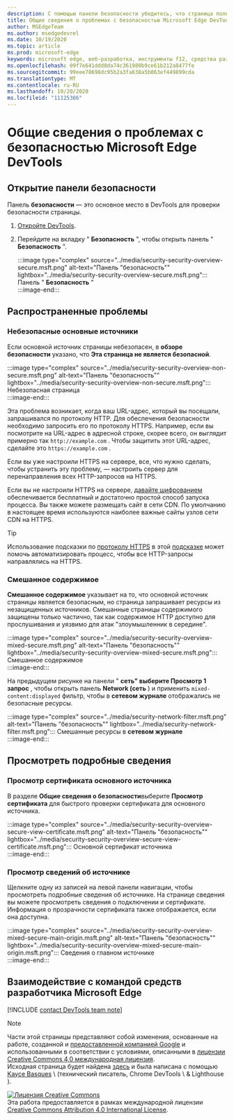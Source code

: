 ```yaml
---
description: С помощью панели безопасности убедитесь, что страница полностью защищена HTTPS.
title: Общие сведения о проблемах с безопасностью Microsoft Edge DevTools
author: MSEdgeTeam
ms.author: msedgedevrel
ms.date: 10/19/2020
ms.topic: article
ms.prod: microsoft-edge
keywords: microsoft edge, веб-разработка, инструменты f12, средства разработчика
ms.openlocfilehash: 09f7e641ddd8da74c361980b9ce61b212a8477fe
ms.sourcegitcommit: 99eee78698dc95b2a3fa638a5b063ef449899cda
ms.translationtype: MT
ms.contentlocale: ru-RU
ms.lasthandoff: 10/20/2020
ms.locfileid: "11125386"
---
```

<!-- Copyright Kayce Basques 

   Licensed under the Apache License, Version 2.0 (the "License");
   you may not use this file except in compliance with the License.
   You may obtain a copy of the License at

       https://www.apache.org/licenses/LICENSE-2.0

   Unless required by applicable law or agreed to in writing, software
   distributed under the License is distributed on an "AS IS" BASIS,
   WITHOUT WARRANTIES OR CONDITIONS OF ANY KIND, either express or implied.
   See the License for the specific language governing permissions and
   limitations under the License.  -->  

# Общие сведения о проблемах с безопасностью Microsoft Edge DevTools  

  

<!--Use the **Security** Panel in [Microsoft Edge DevTools][MicrosoftEdgeDevTools] to make sure HTTPS is properly implemented on a page.  See **Why HTTPS Matters** to learn why every website should be protected with HTTPS, even sites that do not handle sensitive user data.  -->  

<!--todo: add section when why-https is available -->  

## Открытие панели безопасности  

Панель **безопасности** — это основное место в DevTools для проверки безопасности страницы.  

1.  [Откройте DevTools][DevToolsOpen].  
1.  Перейдите на вкладку " **Безопасность** ", чтобы открыть панель " **Безопасность** ".  
    
    :::image type="complex" source="../media/security-security-overview-secure.msft.png" alt-text="Панель &quot;безопасность&quot;" lightbox="../media/security-security-overview-secure.msft.png":::
       Панель " **Безопасность** "  
    :::image-end:::  
    
## Распространенные проблемы  

### Небезопасные основные источники  

Если основной источник страницы небезопасен, в **обзоре безопасности** указано, что **Эта страница не является безопасной**.  

:::image type="complex" source="../media/security-security-overview-non-secure.msft.png" alt-text="Панель &quot;безопасность&quot;" lightbox="../media/security-security-overview-non-secure.msft.png":::
   Небезопасная страница  
:::image-end:::  

Эта проблема возникает, когда ваш URL-адрес, который вы посещали, запрашивался по протоколу HTTP.  Для обеспечения безопасности необходимо запросить его по протоколу HTTPS.  Например, если вы посмотрите на URL-адрес в адресной строке, скорее всего, он выглядит примерно так `http://example.com` .  Чтобы защитить этот URL-адрес, сделайте это `https://example.com` .  

Если вы уже настроили HTTPS на сервере, все, что нужно сделать, чтобы устранить эту проблему, — настроить сервер для перенаправления всех HTTP-запросов на HTTPS.  

Если вы не настроили HTTPS на сервере, [давайте шифрованием][LetsEncrypt] обеспечивается бесплатный и достаточно простой способ запуска процесса.  Вы также можете размещать сайт в сети CDN.  По умолчанию в настоящее время используются наиболее важные сайты узлов сети CDN на HTTPS.  

> [!TIP]
> Использование подсказки по [протоколу HTTPS][WebhintUseHttps] в этой [подсказке][Webhint] может помочь автоматизировать процесс, чтобы все HTTP-запросы направлялись на HTTPS.  

### Смешанное содержимое  

**Смешанное содержимое** указывает на то, что основной источник страницы является безопасным, но страница запрашивает ресурсы из незащищенных источников.  Смешанные страницы содержимого защищены только частично, так как содержимое HTTP доступно для прослушивания и уязвимо для атак "злоумышленник в середине".  

:::image type="complex" source="../media/security-security-overview-mixed-secure.msft.png" alt-text="Панель &quot;безопасность&quot;" lightbox="../media/security-security-overview-mixed-secure.msft.png":::
   Смешанное содержимое  
:::image-end:::  

На предыдущем рисунке на панели " **сеть" выберите Просмотр 1 запрос** , чтобы открыть панель **Network (сеть** ) и применить `mixed-content:displayed` фильтр, чтобы в **сетевом журнале** отображались не безопасные ресурсы.  

:::image type="complex" source="../media/security-network-filter.msft.png" alt-text="Панель &quot;безопасность&quot;" lightbox="../media/security-network-filter.msft.png":::
   Смешанные ресурсы в **сетевом журнале**  
:::image-end:::  

## Просмотреть подробные сведения  

### Просмотр сертификата основного источника  

В разделе **Общие сведения о безопасности**выберите **Просмотр сертификата** для быстрого проверки сертификата для основного источника.  

:::image type="complex" source="../media/security-security-overview-secure-view-certificate.msft.png" alt-text="Панель &quot;безопасность&quot;" lightbox="../media/security-security-overview-secure-view-certificate.msft.png":::
   Основной сертификат источника  
:::image-end:::  

### Просмотр сведений об источнике  

Щелкните одну из записей на левой панели навигации, чтобы просмотреть подробные сведения об источнике.  На странице сведения вы можете просмотреть сведения о подключении и сертификате.  Информация о прозрачности сертификата также отображается, если она доступна.  

:::image type="complex" source="../media/security-security-overview-mixed-secure-main-origin.msft.png" alt-text="Панель &quot;безопасность&quot;" lightbox="../media/security-security-overview-mixed-secure-main-origin.msft.png":::
   Сведения о главном источнике  
:::image-end:::  

## Взаимодействие с командой средств разработчика Microsoft Edge  

[!INCLUDE [contact DevTools team note](../includes/contact-devtools-team-note.md)]  

<!-- links -->  

[MicrosoftEdgeDevTools]: ../../devtools-guide-chromium.md "Инструменты разработчика Microsoft EDGE (Chromium) | Документы Microsoft"  
[DevToolsOpen]: ../open.md "Открыть Microsoft Edge DevTools | Документы Microsoft"  
[LetsEncrypt]: https://letsencrypt.org "Шифрование-бесплатные сертификаты SSL/TLS"  

[Webhint]: https://webhint.io "Подсказка"  
[WebhintUseHttps]: https://webhint.io/docs/user-guide/hints/hint-https-only "Использование HTTPS | Документация по подсказкам"  

<!--[mixed]: /web/fundamentals/security/prevent-mixed-content/what-is-mixed-content ""  -->

> [!NOTE]
> Части этой страницы представляют собой изменения, основанные на работе, созданной и [предоставленной компанией Google][GoogleSitePolicies] и использованными в соответствии с условиями, описанными в [лицензии Creative Commons 4,0 международная лицензия][CCA4IL].  
> Исходная страница будет найдена [здесь](https://developers.google.com/web/tools/chrome-devtools/security/index) и была написана с помощью [Kayce Basques][KayceBasques] \ (технический писатель, Chrome DevTools \ & Lighthouse \).  

[![Лицензия Creative Commons][CCby4Image]][CCA4IL]  
Эта работа предоставляется в рамках международной лицензии [Creative Commons Attribution 4.0 International License][CCA4IL].  

[CCA4IL]: https://creativecommons.org/licenses/by/4.0  
[CCby4Image]: https://i.creativecommons.org/l/by/4.0/88x31.png  
[GoogleSitePolicies]: https://developers.google.com/terms/site-policies  
[KayceBasques]: https://developers.google.com/web/resources/contributors/kaycebasques  
